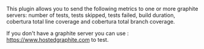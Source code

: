 This plugin allows you to send the following metrics to one or more graphite servers: number of tests, tests skipped, tests failed, build duration, cobertura total line coverage and cobertura total branch coverage.


If you don't have a graphite server you can use : https://www.hostedgraphite.com to test.